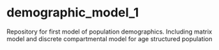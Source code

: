 # demographic_model_1
Repository for first model of population demographics. Including matrix model and discrete compartmental model for age structured population
